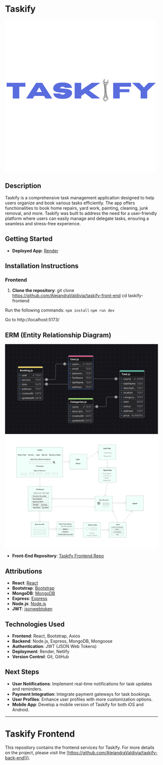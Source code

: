 # Taskify

![Taskify Logo](public/img/taskify-logo.png)

## Description
Taskify is a comprehensive task management application designed to help users organize and book various tasks efficiently. The app offers functionalities to book home repairs, yard work, painting, cleaning, junk removal, and more. Taskify was built to address the need for a user-friendly platform where users can easily manage and delegate tasks, ensuring a seamless and stress-free experience.

## Getting Started
- **Deployed App**: [Render]()


## Installation Instructions

### Frontend

1. **Clone the repository**:
   git clone https://github.com/AlejandraValdivia/taskify-front-end
   cd taskify-frontend
 

Run the following commands:
`npm install`
`npm run dev`

Go to http://localhost:5173/


## ERM (Entity Relationship Diagram)

![Taskify ERD](./src/assets/taskify-app.jpg)
![Taskify Wireframe](./src/assets/taskify-wireframe-v1.png)


- **Front-End Repository**: [Taskify Frontend Repo](https://github.com/AlejandraValdivia/taskify-front-end)

## Attributions
- **React**: [React](https://reactjs.org/)
- **Bootstrap**: [Bootstrap](https://getbootstrap.com/)
- **MongoDB**: [MongoDB](https://www.mongodb.com/)
- **Express**: [Express](https://expressjs.com/)
- **Node.js**: [Node.js](https://nodejs.org/)
- **JWT**: [jsonwebtoken](https://github.com/auth0/node-jsonwebtoken)

## Technologies Used
- **Frontend**: React, Bootstrap, Axios
- **Backend**: Node.js, Express, MongoDB, Mongoose
- **Authentication**: JWT (JSON Web Tokens)
- **Deployment**: Render, Netlify
- **Version Control**: Git, GitHub

## Next Steps
- **User Notifications**: Implement real-time notifications for task updates and reminders.
- **Payment Integration**: Integrate payment gateways for task bookings.
- **User Profiles**: Enhance user profiles with more customization options.
- **Mobile App**: Develop a mobile version of Taskify for both iOS and Android.

---

# Taskify Frontend

This repository contains the frontend services for Taskify. For more details on the project, please visit the [https://github.com/AlejandraValdivia/taskify-back-end]().










